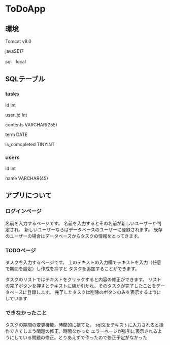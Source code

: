# ToDoApp

## 環境

Tomcat v8.0

javaSE17

sql　local

## SQLテーブル

### tasks

  id Int
  
  user_id Int
  
  contents VARCHAR(255)
  
  term DATE
  
  is_comopleted TINYINT
  
### users

  id Int
  
  name VARCHAR(45)
 
 ## アプリについて
 
 ### ログインページ
 
  名前を入力するページです。
  名前を入力するとその名前が新しいユーザーか判定され、
  新しいユーザーならばデータベースのユーザーに登録されます。
  既存のユーザーの場合はデータベースからタスクの情報をとってきます。
  
  ### TODOページ
  
  タスクを入力するページです。
  上のテキストの入力欄でテキストを入力（任意で期間を設定）し作成を押すと
  タスクを追加することができます。
  
  タスクのリストではテキストをクリックすると内容の修正ができます。
  リストの完了ボタンを押すとテキストに線が引かれ、そのタスクが完了したことをデータベースに登録します。
  完了したタスクは削除のボタンのみを表示するようにしています
  
  ### できなかったこと
  
  タスクの期間の変更機能。時間的に捨てた。
  sql文をテキストに入力されると操作できてしまう問題の修正。時間なかった
  エラーページが強引に表示されるようにしている問題の修正。とりあえずで作ったので修正予定がなかった
